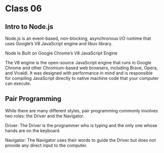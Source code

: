 # Class 06

## Intro to Node.js

Node.js is an event-based, non-blocking, asynchronous I/O runtime that uses Google’s V8 JavaScript engine and libuv library.

Node Is Built on Google Chrome’s V8 JavaScript Engine

The V8 engine is the open-source JavaScript engine that runs in Google Chrome and other Chromium-based web browsers, including Brave, Opera, and Vivaldi. It was designed with performance in mind and is responsible for compiling JavaScript directly to native machine code that your computer can execute.

## Pair Programming

While there are many different styles, pair programming commonly involves two roles: the Driver and the Navigator.

Driver: The Driver is the programmer who is typing and the only one whose hands are on the keyboard.

Navigator: The Navigator uses their words to guide the Driver but does not provide any direct input to the computer.